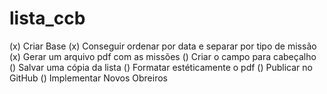 # lista_ccb
(x) Criar Base
(x) Conseguir ordenar por data e separar por tipo de missão
(x) Gerar um arquivo pdf com as missões
() Criar o campo para cabeçalho
() Salvar uma cópia da lista
() Formatar estéticamente o pdf
() Publicar no GitHub
() Implementar Novos Obreiros